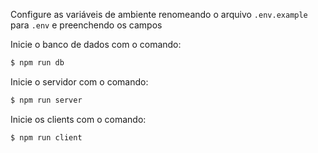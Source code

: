 Configure as variáveis de ambiente renomeando o arquivo ```.env.example``` para ```.env``` e preenchendo os campos

Inicie o banco de dados com o comando:
```bash
$ npm run db
```

Inicie o servidor com o comando:
```bash
$ npm run server
```

Inicie os clients com o comando:
```bash
$ npm run client
```
